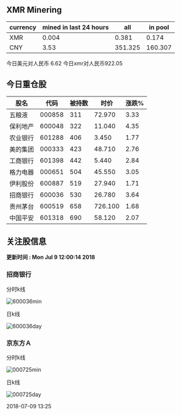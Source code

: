 ## XMR Minering

|currency|mined in last 24 hours|all|in pool|
|---|---|---|---|
|XMR|0.004|0.381|0.174|
|CNY|3.53|351.325|160.307|

今日美元对人民币 6.62	今日xmr对人民币922.05


## 今日重仓股 

|股名|代码|被持数|时价|涨跌%|
|---|---|---|---|---|
|五粮液|000858|311|72.970|3.33|
|保利地产|600048|322|11.040|4.35|
|农业银行|601288|406|3.450|1.77|
|美的集团|000333|423|48.710|2.76|
|工商银行|601398|442|5.440|2.84|
|格力电器|000651|504|45.550|3.05|
|伊利股份|600887|519|27.940|1.71|
|招商银行|600036|530|26.780|3.64|
|贵州茅台|600519|658|726.100|1.68|
|中国平安|601318|690|58.120|2.07|

## 关注股信息
**更新时间 : Mon Jul  9 12:00:14 2018**
### 招商银行 
分时k线

![600036min](http://image.sinajs.cn/newchart/min/n/sh600036.gif)

日k线

![600036day](http://image.sinajs.cn/newchart/daily/n/sh600036.gif)

### 京东方Ａ 
分时k线

![000725min](http://image.sinajs.cn/newchart/min/n/sz000725.gif)

日k线

![000725day](http://image.sinajs.cn/newchart/daily/n/sz000725.gif)

2018-07-09 13:25